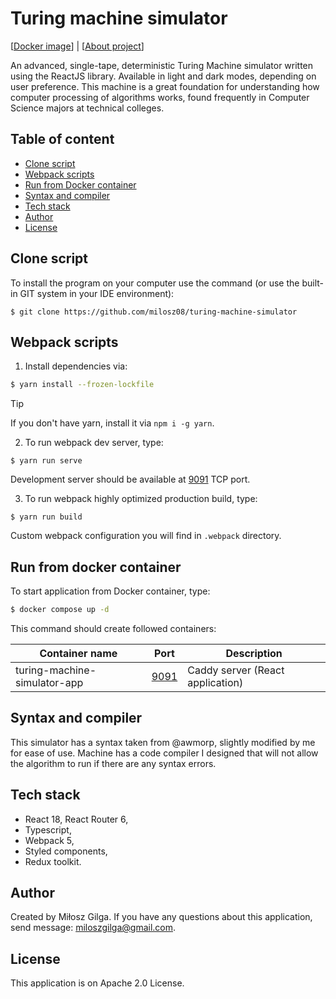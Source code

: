 # Turing machine simulator

[[Docker image](https://hub.docker.com/r/milosz08/turing-machine-simulator-app)] |
[[About project](https://miloszgilga.pl/project/turing-machine-simulator)]

An advanced, single-tape, deterministic Turing Machine simulator written using the ReactJS library. Available in light
and dark modes, depending on user preference. This machine is a great foundation for understanding how computer
processing of algorithms works, found frequently in Computer Science majors at technical colleges.

## Table of content

- [Clone script](#clone-script)
- [Webpack scripts](#webpack-scripts)
- [Run from Docker container](#run-from-docker-container)
- [Syntax and compiler](#syntax-and-compiler)
- [Tech stack](#tech-stack)
- [Author](#author)
- [License](#license)

## Clone script

To install the program on your computer use the command (or use the built-in GIT system in your IDE environment):

```
$ git clone https://github.com/milosz08/turing-machine-simulator
```

## Webpack scripts

1. Install dependencies via:

```bash
$ yarn install --frozen-lockfile
```

> [!TIP]
> If you don't have yarn, install it via `npm i -g yarn`.

2. To run webpack dev server, type:

```
$ yarn run serve
```

Development server should be available at [9091](http://localhost:9091) TCP port.

3. To run webpack highly optimized production build, type:

```
$ yarn run build
```

Custom webpack configuration you will find in `.webpack` directory.

## Run from docker container

To start application from Docker container, type:

```bash
$ docker compose up -d
```

This command should create followed containers:

| Container name               | Port                          | Description                      |
|------------------------------|-------------------------------|----------------------------------|
| turing-machine-simulator-app | [9091](http://localhost:9091) | Caddy server (React application) |

## Syntax and compiler

This simulator has a syntax taken from @awmorp, slightly modified by me for ease of use. Machine has a code compiler I
designed that will not allow the algorithm to run if there are any syntax errors.

## Tech stack

* React 18, React Router 6,
* Typescript,
* Webpack 5,
* Styled components,
* Redux toolkit.

## Author

Created by Miłosz Gilga. If you have any questions about this application, send message:
[miloszgilga@gmail.com](mailto:miloszgilga@gmail.com).

## License

This application is on Apache 2.0 License.
